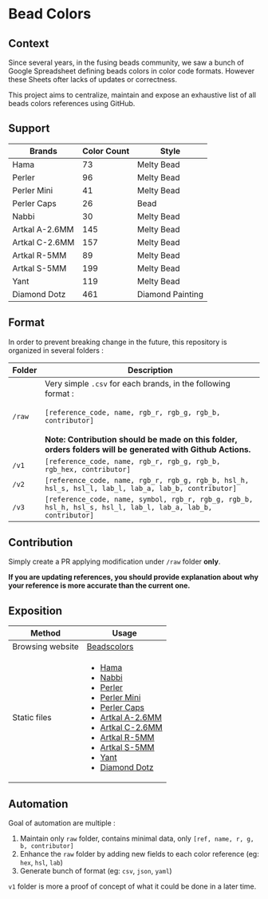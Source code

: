 # Bead Colors

## Context

Since several years, in the fusing beads community, we saw a bunch of Google Spreadsheet defining beads colors in color code formats. However these Sheets ofter lacks of updates or correctness.

This project aims to centralize, maintain and expose an exhaustive list of all beads colors references using GitHub.

## Support


| Brands | Color Count | Style |
| -------- | -------- | -------- | 
| Hama     | 73     | Melty Bead |
| Perler     | 96     | Melty Bead | 
| Perler Mini     |  41   | Melty Bead | 
| Perler Caps     |  26   | Bead | 
| Nabbi    | 30     | Melty Bead |
| Artkal A-2.6MM    | 145     | Melty Bead |
| Artkal C-2.6MM    | 157     | Melty Bead |
| Artkal R-5MM    | 89     | Melty Bead|
| Artkal S-5MM    | 199     | Melty Bead |
| Yant    | 119     | Melty Bead |
| Diamond Dotz    | 461     | Diamond Painting |


## Format

In order to prevent breaking change in the future, this repository is organized in several folders : 

| Folder | Description |
| -------- | -------- |
| `/raw`     | Very simple `.csv` for each brands, in the following format :<br/><br/> `[reference_code, name, rgb_r, rgb_g, rgb_b, contributor]` <br/><br/>**Note: Contribution should be made on this folder, orders folders will be generated with Github Actions.**|
| `/v1`     | `[reference_code, name, rgb_r, rgb_g, rgb_b, rgb_hex, contributor]` |
| `/v2`     | `[reference_code, name, rgb_r, rgb_g, rgb_b, hsl_h, hsl_s, hsl_l, lab_l, lab_a, lab_b, contributor]` |
| `/v3`     | `[reference_code, name, symbol, rgb_r, rgb_g, rgb_b, hsl_h, hsl_s, hsl_l, lab_l, lab_a, lab_b, contributor]` |



## Contribution

Simply create a PR applying modification under `/raw` folder **only**.

**If you are updating references, you should provide explanation about why your reference is more accurate than the current one.**


## Exposition


| Method |  Usage |
| -------- | -------- |
| Browsing website     | [Beadscolors](https://beadcolors.eremes.xyz/) |     
| Static files     | <ul><li>[Hama](https://beadcolors.eremes.xyz/raw/hama.csv)</li><li>[Nabbi](https://beadcolors.eremes.xyz/raw/nabbi.csv)</li><li>[Perler](https://beadcolors.eremes.xyz/raw/perler.csv)</li><li>[Perler Mini](https://beadcolors.eremes.xyz/raw/perler_mini.csv)</li><li>[Perler Caps](https://beadcolors.eremes.xyz/raw/perler_caps.csv)</li><li>[Artkal A-2.6MM](https://beadcolors.eremes.xyz/raw/artkal_a.csv)</li><li>[Artkal C-2.6MM](https://beadcolors.eremes.xyz/raw/artkal_c.csv)</li><li>[Artkal R-5MM](https://beadcolors.eremes.xyz/raw/artkal_r.csv)</li><li>[Artkal S-5MM](https://beadcolors.eremes.xyz/raw/artkal_s.csv)</li><li>[Yant](https://beadcolors.eremes.xyz/raw/yant.csv)</li><li>[Diamond Dotz](https://beadcolors.eremes.xyz/raw/diamondDotz.csv)</li></ul>     |

## Automation


Goal of automation are multiple : 
1. Maintain only `raw` folder, contains minimal data, only `[ref, name, r, g, b, contributor]`
2. Enhance the `raw` folder by adding new fields to each color reference (eg: `hex`, `hsl`, `lab`)
3. Generate bunch of format (eg: `csv`, `json`, `yaml`) 

`v1` folder is more a proof of concept of what it could be done in a later time.
